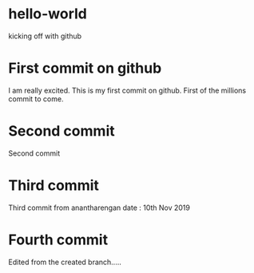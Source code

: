 # hello-world
kicking off with github

# First commit on github
I am really excited. This is my first commit on github. First of the millions commit to come.

# Second commit
Second commit

# Third commit
Third commit from anantharengan date : 10th Nov 2019


# Fourth commit
Edited from the created branch.....
